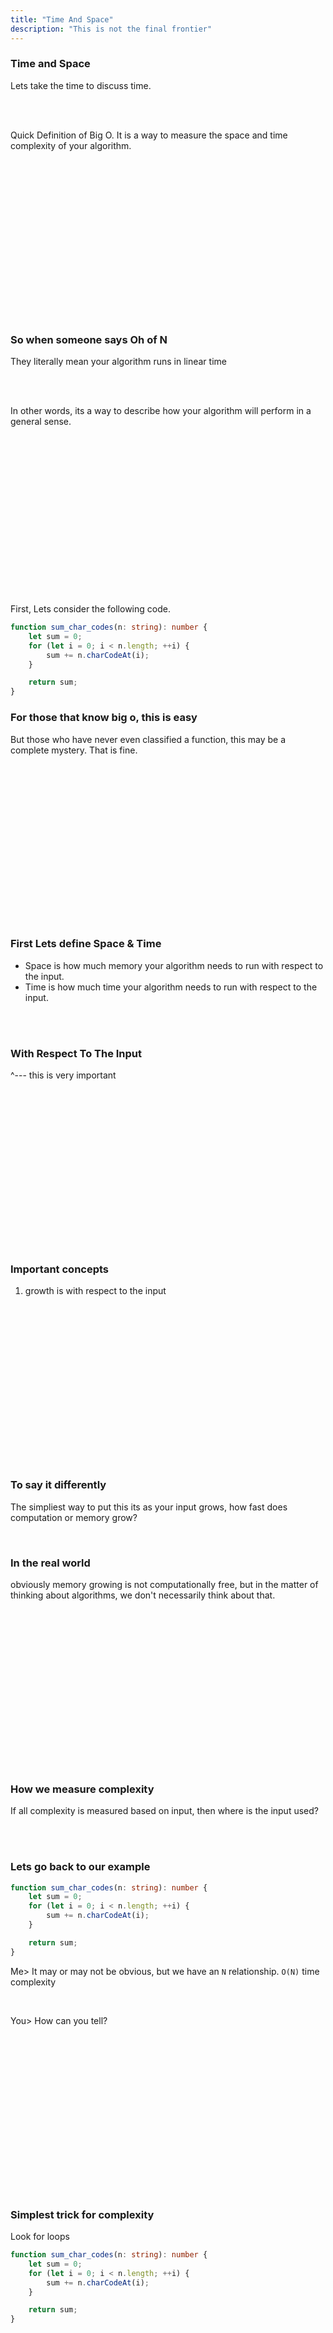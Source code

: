 ```yaml
---
title: "Time And Space"
description: "This is not the final frontier"
---
```


### Time and Space
Lets take the time to discuss time.

<br/>
<br/>

Quick Definition of Big O.  It is a way to measure the space and time
complexity of your algorithm.

<br/>
<br/>
<br/>
<br/>
<br/>
<br/>
<br/>
<br/>
<br/>
<br/>
<br/>
<br/>
<br/>
<br/>
<br/>

### So when someone says Oh of N
They literally mean your algorithm runs in linear time

<br/>
<br/>

In other words, its a way to describe how your algorithm will perform in a
general sense.

<br/>
<br/>
<br/>
<br/>
<br/>
<br/>
<br/>
<br/>
<br/>
<br/>
<br/>
<br/>
<br/>
<br/>
<br/>


First, Lets consider the following code.

```typescript
function sum_char_codes(n: string): number {
    let sum = 0;
    for (let i = 0; i < n.length; ++i) {
        sum += n.charCodeAt(i);
    }

    return sum;
}
```

### For those that know big o, this is easy
But those who have never even classified a function, this may be a complete
mystery.  That is fine.

<br/>
<br/>
<br/>
<br/>
<br/>
<br/>
<br/>
<br/>
<br/>
<br/>
<br/>
<br/>
<br/>
<br/>
<br/>

### First Lets define Space & Time
* Space is how much memory your algorithm needs to run with respect to the input.
* Time is how much time your algorithm needs to run with respect to the input.

<br/>
<br/>

### With Respect To The Input
^--- this is very important

<br/>
<br/>
<br/>
<br/>
<br/>
<br/>
<br/>
<br/>
<br/>
<br/>
<br/>
<br/>
<br/>
<br/>
<br/>

### Important concepts
1) growth is with respect to the input

<br/>
<br/>
<br/>
<br/>
<br/>
<br/>
<br/>
<br/>
<br/>
<br/>
<br/>
<br/>
<br/>
<br/>
<br/>

### To say it differently
The simpliest way to put this its as your input grows, how fast does computation or memory grow?

<br>

### In the real world
obviously memory growing is not computationally free, but in the matter of thinking about algorithms, we don't necessarily think about that.

<br/>
<br/>
<br/>
<br/>
<br/>
<br/>
<br/>
<br/>
<br/>
<br/>
<br/>
<br/>
<br/>
<br/>
<br/>

### How we measure complexity
If all complexity is measured based on input, then where is the input used?

<br/>
<br/>

### Lets go back to our example
```typescript
function sum_char_codes(n: string): number {
    let sum = 0;
    for (let i = 0; i < n.length; ++i) {
        sum += n.charCodeAt(i);
    }

    return sum;
}
```

Me> It may or may not be obvious, but we have an `N` relationship.  `O(N)` time complexity

<br>

You> How can you tell?

<br/>
<br/>
<br/>
<br/>
<br/>
<br/>
<br/>
<br/>
<br/>
<br/>
<br/>
<br/>
<br/>
<br/>
<br/>

### Simplest trick for complexity
Look for loops

```typescript
function sum_char_codes(n: string): number {
    let sum = 0;
    for (let i = 0; i < n.length; ++i) {
        sum += n.charCodeAt(i);
    }

    return sum;
}
```

<br/>
<br/>
<br/>
<br/>
<br/>
<br/>
<br/>
<br/>
<br/>
<br/>
<br/>
<br/>
<br/>
<br/>
<br/>

### What's the running time

```typescript
function sum_char_codes(n: string): number {
    let sum = 0;
    for (let i = 0; i < n.length; ++i) {
        sum += n.charCodeAt(i);
    }

    for (let i = 0; i < n.length; ++i) {
        sum += n.charCodeAt(i);
    }

    return sum;
}
```

<br/>
<br/>
<br/>
<br/>
<br/>
<br/>
<br/>
<br/>
<br/>
<br/>
<br/>
<br/>
<br/>
<br/>
<br/>

![It 2N?](./images/2n.jpg)

<br/>
<br/>
<br/>
<br/>
<br/>
<br/>
<br/>
<br/>
<br/>
<br/>
<br/>
<br/>
<br/>
<br/>
<br/>

### In Big O
We drop constants

`O(2N)` -> `O(N)` and this makes sense.  That is because Big O is meant to
describe the upper bound of the algorithm.  The constant eventually becomes
irrelevant.

<br/>
<br/>

Take the following:

N = 1, O(10N) = 10, O(N^2) = 1

<br/>

N = 5, O(10N) = 50, O(N^2) = 25

<br/>

N = 100, O(10N) = 1,000, O(N^2) = 10,000

<br/>

N = 1000, O(10N) = 10,000, O(N^2) = 1,000,000

<br/>
<br/>
<br/>
<br/>
<br/>
<br/>
<br/>
<br/>
<br/>
<br/>
<br/>
<br/>
<br/>
<br/>
<br/>

### There is practical vs theoretical differences
Just because N is faster than N^2, doesn't mean practically its always faster

<br/>
<br/>
<br/>
<br/>
<br/>
<br/>
<br/>
<br/>
<br/>
<br/>
<br/>
<br/>
<br/>
<br/>
<br/>

### Important concepts
1) growth is with respect to the input
2) Constants are dropped

<br/>
<br/>
<br/>
<br/>
<br/>
<br/>
<br/>
<br/>
<br/>
<br/>
<br/>
<br/>
<br/>
<br/>
<br/>

### Lets do another example
```typescript
function sum_char_codes(n: string): number {
    let sum = 0;
    for (let i = 0; i < n.length; ++i) {
        const charCode = n.charCodeAt(i);
        // Capital E
        if (charCode === 69) {
            return sum;
        }

        sum += charCode;
    }

    return sum;
}
```

<br/>
<br/>
<br/>
<br/>
<br/>
<br/>
<br/>
<br/>
<br/>
<br/>
<br/>
<br/>
<br/>
<br/>
<br/>

### In BigO we often consider the worst case
E = 69

Therefore any string with E in it will terminate early (unless E is the last item in the list).

ITS STILL `O(N)`

<br/>
<br/>
<br/>
<br/>
<br/>
<br/>
<br/>
<br/>
<br/>
<br/>
<br/>
<br/>
<br/>
<br/>
<br/>

### Important concepts
1) growth is with respect to the input
2) Constants are dropped
3) Worst case is _usually_ the way we measure

<br/>
<br/>
<br/>
<br/>
<br/>
<br/>
<br/>
<br/>
<br/>
<br/>
<br/>
<br/>
<br/>
<br/>
<br/>

### The common complexities
[Source](https://www.hackerearth.com/practice/notes/big-o-cheatsheet-series-data-structures-and-algorithms-with-thier-complexities-1/)
![Big O Notation](./images/big-o-face.png)

<br/>
<br/>
<br/>
<br/>
<br/>
<br/>
<br/>
<br/>
<br/>
<br/>
<br/>
<br/>
<br/>
<br/>
<br/>

### Some examples

## O(N^2)
```typescript
function sum_char_codes(n: string): number {
    let sum = 0;
    for (let i = 0; i < n.length; ++i) {
        for (let j = 0; j < n.length; ++j) {
            sum += charCode;
        }
    }

    return sum;
}
```

## O(N^3)
```typescript
function sum_char_codes(n: string): number {
    let sum = 0;
    for (let i = 0; i < n.length; ++i) {
        for (let j = 0; j < n.length; ++j) {
            for (let k = 0; k < n.length; ++k) {
                sum += charCode;
            }
        }
    }
    return sum;
}
```

## O(n log n)
* Quicksort (we will implement and explain)

## O(log n)
* Binary search trees

<br/>
<br/>
<br/>
<br/>
<br/>
<br/>
<br/>
<br/>
<br/>
<br/>
<br/>
<br/>
<br/>
<br/>
<br/>

### There is one time that we will see today, that hasn't been mentioned
O(sqrt(n))

<br/>
<br/>
<br/>
<br/>
<br/>
<br/>
<br/>
<br/>
<br/>
<br/>
<br/>
<br/>
<br/>
<br/>
<br/>

## Why so obviated?
There are other resources out there to dive deep into big o notation.  And I
just don't think we need Yet Another Big O explanation.  Instead I am going to
focus on actively looking at running times and we will determine things
together.

<br>

### Important concepts
1) growth is with respect to the input
2) Constants are dropped
3) Worst case is _usually_ the way we measure


<br/>
<br/>
<br/>
<br/>
<br/>
<br/>
<br/>
<br/>
<br/>
<br/>
<br/>
<br/>
<br/>
<br/>
<br/>

TODO: SPELLING
### Space the final Frontier
We pretty much wont be going over space in this course.  The thing is, memory
in algorithms is unfair.  Especially in TS.  The garbage collection throws a
whole wrench into things.

<br/>
<br/>
<br/>
<br/>
<br/>
<br/>
<br/>
<br/>
<br/>
<br/>
<br/>
<br/>
<br/>
<br/>
<br/>

### Before we go
Questions?

<br/>
<br/>
<br/>
<br/>
<br/>
<br/>
<br/>
<br/>
<br/>
<br/>
<br/>
<br/>
<br/>
<br/>
<br/>


